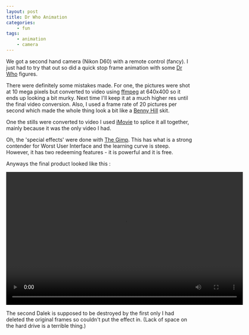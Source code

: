 ```yaml
---
layout: post
title: Dr Who Animation
categories:
    - fun
tags:
    - animation
    - camera
---
```


We got a second hand camera (Nikon D60) with a remote control (fancy). I just had to try that out so did a quick stop frame animation with some [Dr Who](http://www.bbc.co.uk/doctorwho/dw) figures.

There were definitely some mistakes made. For one, the pictures were shot at 10 mega pixels but converted to video using [ffmpeg](http://ffmpeg.org/) at 640x400 so it ends up looking a bit murky. Next time I'll keep it at a much higher res until the final video conversion. Also, I used a frame rate of 20 pictures per second which made the whole thing look a bit like a [Benny Hill](http://en.wikipedia.org/wiki/The_Benny_Hill_Show) skit.

One the stills were converted to video I used [iMovie](http://www.apple.com/ca/ilife/imovie/) to splice it all together, mainly because it was the only video I had.

Oh, the 'special effects' were done with [The Gimp](http://www.gimp.org/). This has what is a strong contender for Worst User Interface and the learning curve is steep. However, it has two redeeming features - it is powerful and it is free.

Anyways the final product looked like this :

<video width="640" height="360" controls>
  <source src="/assets/posts/2011-01-15-Dr-Who-Animation/drwho-1_5358332800.mp4" type="video/mp4">
  Your browser does not support the video tag.
</video>

The second Dalek is supposed to be destroyed by the first only I had deleted the original frames so couldn't put the effect in. (Lack of space on the hard drive is a terrible thing.)